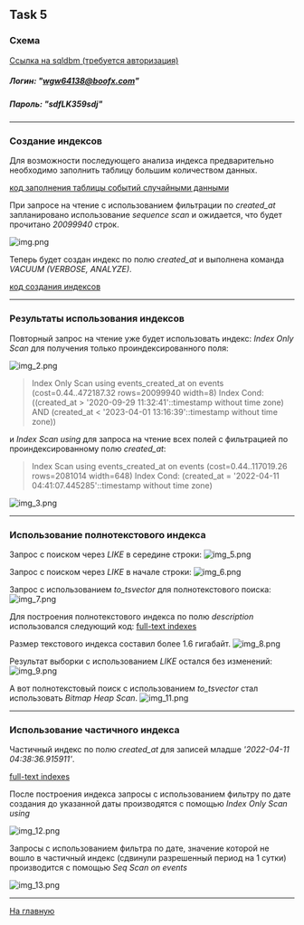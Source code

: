 ## Task 5

### Схема
[Ссылка на sqldbm (требуется авторизация)](https://app.sqldbm.com/MySQL/Edit/p195366/)
##### Логин: "wgw64138@boofx.com"
##### Пароль: "sdfLK359sdj"

---

### Создание индексов

Для возможности последующего анализа индекса предварительно необходимо заполнить таблицу большим количеством данных.

[код заполнения таблицы событий случайными данными](https://github.com/PanovAlexey/database_course/blob/main/docs/tasks/05/fill_event_table.sql)

При запросе на чтение с использованием фильтрации по _created_at_ запланировано использование _sequence scan_ и ожидается,
что будет прочитано _20099940_ строк.

![img.png](05/img.png)

Теперь будет создан индекс по полю _created_at_ и выполнена команда _VACUUM (VERBOSE, ANALYZE)_.

[код создания индексов](https://github.com/PanovAlexey/database_course/blob/main/docs/tasks/05/create_indexes.sql)

---

### Результаты использования индексов

Повторный запрос на чтение уже будет использовать индекс:
_Index Only Scan_ для получения только проиндексированного поля:

![img_2.png](05/img_2.png)

>Index Only Scan using events_created_at on events  (cost=0.44..472187.32 rows=20099940 width=8)
Index Cond: ((created_at > '2020-09-29 11:32:41'::timestamp without time zone) AND (created_at < '2023-04-01 13:16:39'::timestamp without time zone))

и _Index Scan using_ для запроса на чтение всех полей с фильтрацией по проиндексированному полю _created_at_:

>Index Scan using events_created_at on events  (cost=0.44..117019.26 rows=2081014 width=648)
Index Cond: (created_at = '2022-04-11 04:41:07.445285'::timestamp without time zone)

![img_3.png](05/img_3.png)


---

### Использование полнотекстового индекса

Запрос с поиском через _LIKE_ в середине строки:
![img_5.png](05/img_5.png)

Запрос с поиском через _LIKE_ в начале строки:
![img_6.png](05/img_6.png)

Запрос с использованием _to_tsvector_ для полнотекстового поиска:
![img_7.png](05/img_7.png)

Для построения полнотекстового индекса по полю _description_ использовался следующий код:
[full-text indexes](https://github.com/PanovAlexey/database_course/blob/main/docs/tasks/05/text_indexes.sql)

Размер текстового индекса составил более 1.6 гигабайт.
![img_8.png](05/img_8.png)

Результат выборки с использованием _LIKE_ остался без изменений:
![img_9.png](05/img_9.png)

А вот полнотекстовый поиск с использованием _to_tsvector_ стал использовать _Bitmap Heap Scan_.
![img_11.png](05/img_11.png)


---

### Использование частичного индекса

Частичный индекс по полю _created_at_ для записей младше _'2022-04-11 04:38:36.915911'_.

[full-text indexes](https://github.com/PanovAlexey/database_course/blob/main/docs/tasks/05/partial_index.sql)

После построения индекса запросы с использованием фильтру по дате создания до указанной даты производятся
с помощью _Index Only Scan using_

![img_12.png](05/img_12.png)

Запросы с использованием фильтра по дате, значение которой не вошло в частичный индекс (сдвинули разрешенный период на 1 сутки)
производится с помощью _Seq Scan on events_

![img_13.png](05/img_13.png)

---

[На главную](https://github.com/PanovAlexey/database_course/blob/main/README.md)